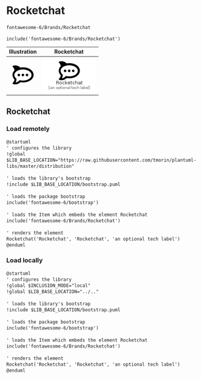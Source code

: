 # Rocketchat


```text
fontawesome-6/Brands/Rocketchat
```

```text
include('fontawesome-6/Brands/Rocketchat')
```



| Illustration | Rocketchat |
| :---: | :---: |
| ![illustration for Illustration](../../fontawesome-6/Brands/Rocketchat.png) | ![illustration for Rocketchat](../../fontawesome-6/Brands/Rocketchat.Local.png) |




## Rocketchat

### Load remotely
```plantuml
@startuml
' configures the library
!global $LIB_BASE_LOCATION="https://raw.githubusercontent.com/tmorin/plantuml-libs/master/distribution"

' loads the library's bootstrap
!include $LIB_BASE_LOCATION/bootstrap.puml

' loads the package bootstrap
include('fontawesome-6/bootstrap')

' loads the Item which embeds the element Rocketchat
include('fontawesome-6/Brands/Rocketchat')

' renders the element
Rocketchat('Rocketchat', 'Rocketchat', 'an optional tech label')
@enduml
```

### Load locally
```plantuml
@startuml
' configures the library
!global $INCLUSION_MODE="local"
!global $LIB_BASE_LOCATION="../.."

' loads the library's bootstrap
!include $LIB_BASE_LOCATION/bootstrap.puml

' loads the package bootstrap
include('fontawesome-6/bootstrap')

' loads the Item which embeds the element Rocketchat
include('fontawesome-6/Brands/Rocketchat')

' renders the element
Rocketchat('Rocketchat', 'Rocketchat', 'an optional tech label')
@enduml
```

